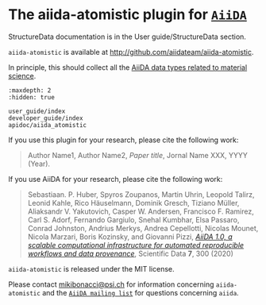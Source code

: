 # The aiida-atomistic plugin for [`AiiDA`](http://www.aiida.net)

StructureData documentation is in the User guide/StructureData section.

``aiida-atomistic`` is available at http://github.com/aiidateam/aiida-atomistic.

In principle, this should collect all the [AiiDA data types related to material science](https://aiida.readthedocs.io/projects/aiida-core/en/latest/topics/data_types.html#materials-science-data-types).


```{toctree}
:maxdepth: 2
:hidden: true

user_guide/index
developer_guide/index
apidoc/aiida_atomistic
```

If you use this plugin for your research, please cite the following work:

> Author Name1, Author Name2, *Paper title*, Jornal Name XXX, YYYY (Year).

If you use AiiDA for your research, please cite the following work:

> Sebastiaan. P. Huber, Spyros Zoupanos, Martin Uhrin, Leopold Talirz, 
  Leonid Kahle, Rico Häuselmann, Dominik Gresch, Tiziano Müller, Aliaksandr V. Yakutovich, 
  Casper W. Andersen, Francisco F. Ramirez, Carl S. Adorf, Fernando Gargiulo, Snehal Kumbhar, 
  Elsa Passaro, Conrad Johnston, Andrius Merkys, Andrea Cepellotti, Nicolas Mounet, Nicola Marzari, 
  Boris Kozinsky, and Giovanni Pizzi, [*AiiDA 1.0, a scalable computational infrastructure for automated 
  reproducible workflows and data provenance*](https://doi.org/10.1038/s41597-020-00638-4), Scientific Data **7**, 300 (2020)

``aiida-atomistic`` is released under the MIT license.

Please contact mikibonacci@psi.ch for information concerning ``aiida-atomistic`` and 
the [`AiiDA mailing list`](http://www.aiida.net/mailing-list/) for questions concerning ``aiida``.
